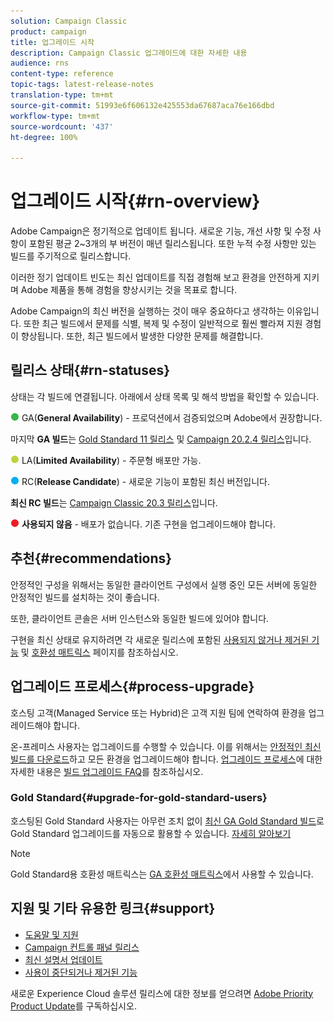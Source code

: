 ```yaml
---
solution: Campaign Classic
product: campaign
title: 업그레이드 시작
description: Campaign Classic 업그레이드에 대한 자세한 내용
audience: rns
content-type: reference
topic-tags: latest-release-notes
translation-type: tm+mt
source-git-commit: 51993e6f606132e425553da67687aca76e166dbd
workflow-type: tm+mt
source-wordcount: '437'
ht-degree: 100%

---
```



# 업그레이드 시작{#rn-overview}

Adobe Campaign은 정기적으로 업데이트 됩니다. 새로운 기능, 개선 사항 및 수정 사항이 포함된 평균 2~3개의 부 버전이 매년 릴리스됩니다. 또한 누적 수정 사항만 있는 빌드를 주기적으로 릴리스합니다.

이러한 정기 업데이트 빈도는 최신 업데이트를 직접 경험해 보고 환경을 안전하게 지키며 Adobe 제품을 통해 경험을 향상시키는 것을 목표로 합니다.

Adobe Campaign의 최신 버전을 실행하는 것이 매우 중요하다고 생각하는 이유입니다. 또한 최근 빌드에서 문제를 식별, 복제 및 수정이 일반적으로 훨씬 빨라져 지원 경험이 향상됩니다. 또한, 최근 빌드에서 발생한 다양한 문제를 해결합니다.

## 릴리스 상태{#rn-statuses}

상태는 각 빌드에 연결됩니다. 아래에서 상태 목록 및 해석 방법을 확인할 수 있습니다.

![](assets/do-not-localize/green3.png) GA(**General Availability**) - 프로덕션에서 검증되었으며 Adobe에서 권장합니다.

마지막 **GA 빌드**&#x200B;는 [Gold Standard 11 릴리스](../../rn/using/gold-standard.md#gs-11) 및 [Campaign 20.2.4 릴리스](../../rn/using/release--20-2.md#release-20-2-4-build-9187)입니다.

![](assets/do-not-localize/limited3.png) LA(**Limited Availability**) - 주문형 배포만 가능.

![](assets/do-not-localize/blue3.png) RC(**Release Candidate**) - 새로운 기능이 포함된 최신 버전입니다.

**최신 RC 빌드**&#x200B;는 [Campaign Classic 20.3 릴리스](../../rn/using/latest-release.md)입니다.

![](assets/do-not-localize/red3.png) **사용되지 않음** - 배포가 없습니다. 기존 구현을 업그레이드해야 합니다.

## 추천{#recommendations}

안정적인 구성을 위해서는 동일한 클라이언트 구성에서 실행 중인 모든 서버에 동일한 안정적인 빌드를 설치하는 것이 좋습니다.

또한, 클라이언트 콘솔은 서버 인스턴스와 동일한 빌드에 있어야 합니다.

구현을 최신 상태로 유지하려면 각 새로운 릴리스에 포함된 [사용되지 않거나 제거된 기능](../../rn/using/deprecated-features.md) 및 [호환성 매트릭스](../../rn/using/compatibility-matrix.md) 페이지를 참조하십시오.

## 업그레이드 프로세스{#process-upgrade}

호스팅 고객(Managed Service 또는 Hybrid)은 고객 지원 팀에 연락하여 환경을 업그레이드해야 합니다.

온-프레미스 사용자는 업그레이드를 수행할 수 있습니다. 이를 위해서는 [안정적인 최신 빌드를 다운로드](https://experience.adobe.com/#/downloads/content/software-distribution/en/campaign.html)하고 모든 환경을 업그레이드해야 합니다. [업그레이드 프로세스](../../production/using/build-upgrade.md)에 대한 자세한 내용은 [빌드 업그레이드 FAQ](../../platform/using/faq-build-upgrade.md)를 참조하십시오.

### Gold Standard{#upgrade-for-gold-standard-users}

호스팅된 Gold Standard 사용자는 아무런 조치 없이 [최신 GA Gold Standard 빌드](../../rn/using/gold-standard.md#gs-10)로 Gold Standard 업그레이드를 자동으로 활용할 수 있습니다. [자세히 알아보기](https://helpx.adobe.com/kr/campaign/kb/gold-standard.html)

>[!NOTE]
>Gold Standard용 호환성 매트릭스는 [GA 호환성 매트릭스](../../rn/using/compatibility-matrix-gs.md)에서 사용할 수 있습니다.

## 지원 및 기타 유용한 링크{#support}

* [도움말 및 지원](https://helpx.adobe.com/kr/campaign/kb/ac-support.html#acc-support)
* [Campaign 컨트롤 패널 릴리스](https://docs.adobe.com/content/help/ko-KR/control-panel/using/release-notes.html)
* [최신 설명서 업데이트](../../rn/using/documentation-updates.md)
* [사용이 중단되거나 제거된 기능](../../rn/using/deprecated-features.md)

새로운 Experience Cloud 솔루션 릴리스에 대한 정보를 얻으려면 [Adobe Priority Product Update](https://www.adobe.com/subscription/priority-product-update.html)를 구독하십시오.
